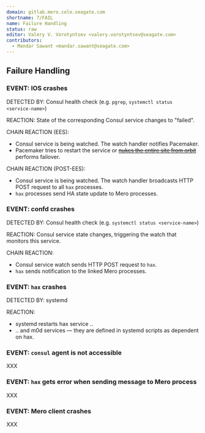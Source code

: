 ```yaml
---
domain: gitlab.mero.colo.seagate.com
shortname: 7/FAIL
name: Failure Handling
status: raw
editor: Valery V. Vorotyntsev <valery.vorotyntsev@seagate.com>
contributors:
  - Mandar Sawant <mandar.sawant@seagate.com>
---
```


## Failure Handling

### EVENT: IOS crashes

DETECTED BY: Consul health check (e.g. `pgrep`,
`systemctl status <service-name>`)

REACTION: State of the corresponding Consul service changes to "failed".

CHAIN REACTION (EES):
- Consul service is being watched.  The watch handler notifies Pacemaker.
- Pacemaker tries to restart the service or
  [~~nukes the entire site from orbit~~](https://www.youtube.com/watch?v=aCbfMkh940Q)
  performs failover.

CHAIN REACTION (POST-EES):
- Consul service is being watched.  The watch handler broadcasts
  HTTP POST request to all `hax` processes.
- `hax` processes send HA state update to Mero processes.

### EVENT: confd crashes

DETECTED BY: Consul health check (e.g. `systemctl status <service-name>`)

REACTION: Consul service state changes, triggering the watch that
monitors this service.

CHAIN REACTION:
- Consul service watch sends HTTP POST request to `hax`.
- `hax` sends notification to the linked Mero processes.

### EVENT: `hax` crashes

DETECTED BY: systemd

REACTION:
- systemd restarts hax service ..
- .. and m0d services &mdash; they are defined in systemd scripts as
  dependent on hax.

### EVENT: `consul` agent is not accessible

XXX

### EVENT: `hax` gets error when sending message to Mero process

XXX

### EVENT: Mero client crashes

XXX
